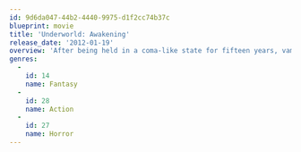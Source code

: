 ```yaml
---
id: 9d6da047-44b2-4440-9975-d1f2cc74b37c
blueprint: movie
title: 'Underworld: Awakening'
release_date: '2012-01-19'
overview: 'After being held in a coma-like state for fifteen years, vampire Selene learns that she has a fourteen-year-old vampire/Lycan hybrid daughter named Nissa, and when she finds her, they must stop BioCom from creating super Lycans that will kill them all.'
genres:
  -
    id: 14
    name: Fantasy
  -
    id: 28
    name: Action
  -
    id: 27
    name: Horror
---
```

